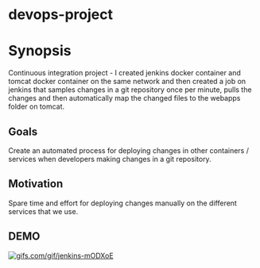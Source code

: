 # devops-project

# Synopsis

Continuous integration project - I created jenkins docker container and tomcat docker container on the same network and then created a job on jenkins that samples changes in a git repository once per minute, pulls the changes and then automatically map the changed files to the webapps folder on tomcat.

## Goals

Create an automated process for deploying changes in other containers / services when developers making changes in a git repository.

## Motivation

Spare time and effort for deploying changes manually on the different services that we use.

## DEMO

[![gifs.com/gif/jenkins-mODXoE](http://img.youtube.com/vi/QmFHNb4QLdQ/0.gif)](http://www.youtube.com/watch?v=QmFHNb4QLdQ "Jenkins")


